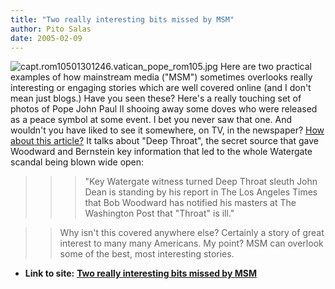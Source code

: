 ```yaml
---
title: "Two really interesting bits missed by MSM"
author: Pito Salas
date: 2005-02-09
---
```


![capt.rom10501301246.vatican_pope_rom105.jpg](https://i0.wp.com/s3.media.squarespace.com/production/1075723/12829350/weblogs/shirtfront/capt.rom10501301246.vatican_pope_rom105.jpg?w=584)
Here are two practical examples of how mainstream media ("MSM") sometimes
overlooks really interesting or engaging stories which are well covered online
(and I don't mean just blogs.) Have you seen these? Here's a really touching
set of photos of Pope John Paul II shooing away some doves who were released
as a peace symbol at some event. I bet you never saw that one. And wouldn't
you have liked to see it somewhere, on TV, in the newspaper?  [How about this
article?](<http://www.msnbc.msn.com/id/6844293/>) It talks about "Deep
Throat", the secret source that gave Woodward and Bernstein key information
that led to the whole Watergate scandal being blown wide open:

>>

>>> "Key Watergate witness turned Deep Throat sleuth John Dean is standing by
his report in The Los Angeles Times that Bob Woodward has notified his masters
at The Washington Post that "Throat" is ill."

>>

>> Why isn't this covered anywhere else? Certainly a story of great interest
to many many Americans. My point? MSM can overlook some of the best, most
interesting stories.


* **Link to site:** **[Two really interesting bits missed by MSM](None)**
